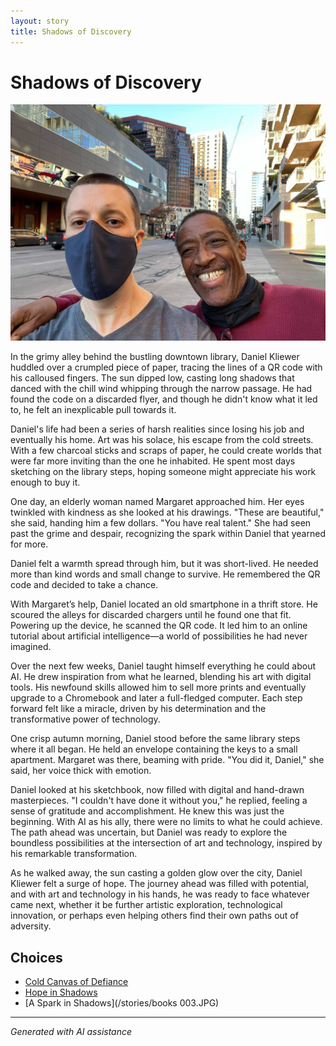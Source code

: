 ```yaml
---
layout: story
title: Shadows of Discovery
---
```


# Shadows of Discovery

![Shadows of Discovery](/input_images/130188528_3781238605303881_7510459135709865265_n.jpg)

In the grimy alley behind the bustling downtown library, Daniel Kliewer huddled over a crumpled piece of paper, tracing the lines of a QR code with his calloused fingers. The sun dipped low, casting long shadows that danced with the chill wind whipping through the narrow passage. He had found the code on a discarded flyer, and though he didn't know what it led to, he felt an inexplicable pull towards it.

Daniel's life had been a series of harsh realities since losing his job and eventually his home. Art was his solace, his escape from the cold streets. With a few charcoal sticks and scraps of paper, he could create worlds that were far more inviting than the one he inhabited. He spent most days sketching on the library steps, hoping someone might appreciate his work enough to buy it.

One day, an elderly woman named Margaret approached him. Her eyes twinkled with kindness as she looked at his drawings. "These are beautiful," she said, handing him a few dollars. "You have real talent." She had seen past the grime and despair, recognizing the spark within Daniel that yearned for more.

Daniel felt a warmth spread through him, but it was short-lived. He needed more than kind words and small change to survive. He remembered the QR code and decided to take a chance.

With Margaret’s help, Daniel located an old smartphone in a thrift store. He scoured the alleys for discarded chargers until he found one that fit. Powering up the device, he scanned the QR code. It led him to an online tutorial about artificial intelligence—a world of possibilities he had never imagined.

Over the next few weeks, Daniel taught himself everything he could about AI. He drew inspiration from what he learned, blending his art with digital tools. His newfound skills allowed him to sell more prints and eventually upgrade to a Chromebook and later a full-fledged computer. Each step forward felt like a miracle, driven by his determination and the transformative power of technology.

One crisp autumn morning, Daniel stood before the same library steps where it all began. He held an envelope containing the keys to a small apartment. Margaret was there, beaming with pride. "You did it, Daniel," she said, her voice thick with emotion.

Daniel looked at his sketchbook, now filled with digital and hand-drawn masterpieces. "I couldn't have done it without you," he replied, feeling a sense of gratitude and accomplishment. He knew this was just the beginning. With AI as his ally, there were no limits to what he could achieve. The path ahead was uncertain, but Daniel was ready to explore the boundless possibilities at the intersection of art and technology, inspired by his remarkable transformation.

As he walked away, the sun casting a golden glow over the city, Daniel Kliewer felt a surge of hope. The journey ahead was filled with potential, and with art and technology in his hands, he was ready to face whatever came next, whether it be further artistic exploration, technological innovation, or perhaps even helping others find their own paths out of adversity.


## Choices

* [Cold Canvas of Defiance](/stories/20221013_174915)
* [Hope in Shadows](/stories/161777802_4047093135385092_472397087862373077_n)
* [A Spark in Shadows](/stories/books 003.JPG)


---
*Generated with AI assistance*
